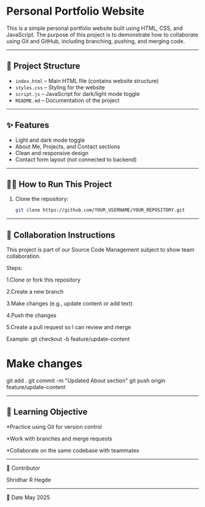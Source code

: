 # Personal Portfolio Website

This is a simple personal portfolio website built using HTML, CSS, and JavaScript. The purpose of this project is to demonstrate how to collaborate using Git and GitHub, including branching, pushing, and merging code.

---

## 🔧 Project Structure

- `index.html` – Main HTML file (contains website structure)
- `styles.css` – Styling for the website
- `script.js` – JavaScript for dark/light mode toggle
- `README.md` – Documentation of the project

---

## ✨ Features

- Light and dark mode toggle
- About Me, Projects, and Contact sections
- Clean and responsive design
- Contact form layout (not connected to backend)

---

## 👨‍💻 How to Run This Project

1. Clone the repository:
   ```bash
   git clone https://github.com/YOUR_USERNAME/YOUR_REPOSITORY.git

---

## 👥 Collaboration Instructions

This project is part of our Source Code Management subject to show team collaboration.

Steps:

1.Clone or fork this repository

2.Create a new branch

3.Make changes (e.g., update content or add text)

4.Push the changes

5.Create a pull request so I can review and merge

Example:
git checkout -b feature/update-content
# Make changes
git add .
git commit -m "Updated About section"
git push origin feature/update-content

---

## 🧠 Learning Objective

*Practice using Git for version control

*Work with branches and merge requests

*Collaborate on the same codebase with teammates

---

🙌 Contributor

Shridhar R Hegde

---

📅 Date
May 2025




